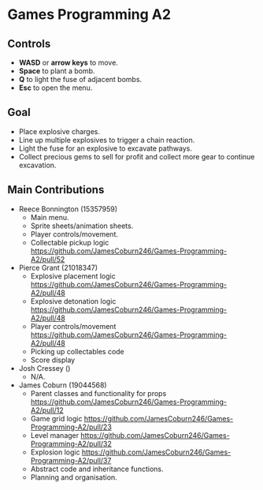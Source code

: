 # Games Programming A2

## Controls
* **WASD** or **arrow keys** to move.
* **Space** to plant a bomb.
* **Q** to light the fuse of adjacent bombs.
* **Esc** to open the menu.

## Goal
* Place explosive charges.
* Line up multiple explosives to trigger a chain reaction.
* Light the fuse for an explosive to excavate pathways.
* Collect precious gems to sell for profit and collect more gear to continue excavation.

## Main Contributions
* Reece Bonnington (15357959)
  * Main menu.
  * Sprite sheets/animation sheets.
  * Player controls/movement.
  * Collectable pickup logic https://github.com/JamesCoburn246/Games-Programming-A2/pull/52
* Pierce Grant (21018347)
  * Explosive placement logic https://github.com/JamesCoburn246/Games-Programming-A2/pull/48
  * Explosive detonation logic https://github.com/JamesCoburn246/Games-Programming-A2/pull/48
  * Player controls/movement https://github.com/JamesCoburn246/Games-Programming-A2/pull/48
  * Picking up collectables code
  * Score display
* Josh Cressey ()
  * N/A.
* James Coburn (19044568)
    * Parent classes and functionality for props https://github.com/JamesCoburn246/Games-Programming-A2/pull/12
    * Game grid logic https://github.com/JamesCoburn246/Games-Programming-A2/pull/23
    * Level manager https://github.com/JamesCoburn246/Games-Programming-A2/pull/32
    * Explosion logic https://github.com/JamesCoburn246/Games-Programming-A2/pull/37
    * Abstract code and inheritance functions.
    * Planning and organisation.
